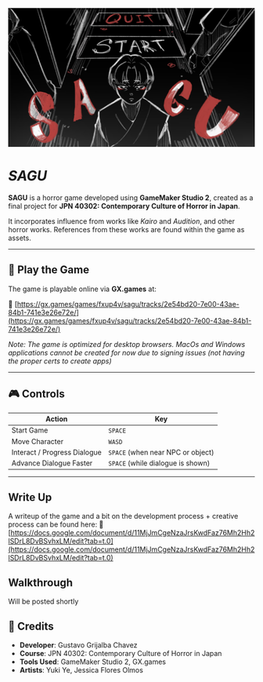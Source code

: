 <img src = 'sprites/spr_start/4f968a71-01ae-4c82-9b67-ce373a1bbc5d.png'>

# ***SAGU***

**SAGU** is a horror game developed using **GameMaker Studio 2**, created as a final project for **JPN 40302: Contemporary Culture of Horror in Japan**.

It incorporates influence from works like *Kairo* and *Audition*, and other horror works. References from these works are found within the game as assets.

---

## 📂 Play the Game

The game is playable online via **GX.games** at:

🔗 [https://gx.games/games/fxup4v/sagu/tracks/2e54bd20-7e00-43ae-84b1-741e3e26e72e/](https://gx.games/games/fxup4v/sagu/tracks/2e54bd20-7e00-43ae-84b1-741e3e26e72e/)

*Note: The game is optimized for desktop browsers. MacOs and Windows applications cannot be created for now due to signing issues (not having the proper certs to create apps)*

---

## 🎮 Controls

| Action                     | Key                    |
|----------------------------|------------------------|
| Start Game                  | `SPACE`                |
| Move Character              | `WASD`                 |
| Interact / Progress Dialogue | `SPACE` (when near NPC or object) |
| Advance Dialogue Faster     | `SPACE` (while dialogue is shown) |

---

## Write Up

A writeup of the game and a bit on the development process + creative process can be found here: 🔗 [https://docs.google.com/document/d/11MjJmCgeNzaJrsKwdFaz76Mh2Hh2lSDrL8DvBSvhxLM/edit?tab=t.0](https://docs.google.com/document/d/11MjJmCgeNzaJrsKwdFaz76Mh2Hh2lSDrL8DvBSvhxLM/edit?tab=t.0)

## Walkthrough
Will be posted shortly

## 👤 Credits

- **Developer**: Gustavo Grijalba Chavez
- **Course**: JPN 40302: Contemporary Culture of Horror in Japan
- **Tools Used**: GameMaker Studio 2, GX.games
- **Artists**: Yuki Ye, Jessica Flores Olmos